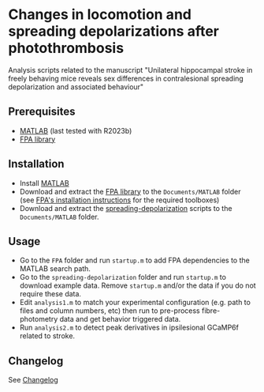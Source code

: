 # Changes in locomotion and spreading depolarizations after photothrombosis
Analysis scripts related to the manuscript "Unilateral hippocampal stroke in freely behaving mice reveals sex differences in contralesional spreading depolarization and associated behaviour"

## Prerequisites
- [MATLAB][MATLAB] (last tested with R2023b)
- [FPA library][FPA]

## Installation
- Install [MATLAB][MATLAB]
- Download and extract the [FPA library][FPA] to the `Documents/MATLAB` folder (see [FPA's installation instructions][FPA] for the required toolboxes)
- Download and extract the [spreading-depolarization][project] scripts to the `Documents/MATLAB` folder.

## Usage
- Go to the `FPA` folder and run `startup.m` to add FPA dependencies to the MATLAB search path.
- Go to the `spreading-depolarization` folder and run `startup.m` to download example data. Remove `startup.m` and/or the data if you do not require these data.
- Edit `analysis1.m` to match your experimental configuration (e.g. path to files and column numbers, etc) then run to pre-process fibre-photometry data and get behavior triggered data.
- Run `analysis2.m` to detect peak derivatives in ipsilesional GCaMP6f related to stroke.

## Changelog
See [Changelog](CHANGELOG.md)

[FPA]: https://github.com/leomol/FPA
[project]: https://github.com/leomol/spreading-depolarization
[Leonardo Molina]: https://github.com/leomol
[MATLAB]: https://www.mathworks.com/downloads/
[LICENSE.md]: LICENSE.md